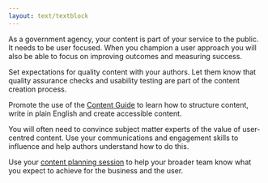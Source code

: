 ```yaml
---
layout: text/textblock
---
```


As a government agency, your content is part of your service to the public. It needs to be user focused. When you champion a user approach you will also be able to focus on improving outcomes and measuring success. 

Set expectations for quality content with your authors. Let them know that quality assurance checks and usability testing are part of the content creation process.

Promote the use of the [Content Guide](https://guides.service.gov.au/content-guide/) to learn how to structure content, write in plain English and create accessible content.

You will often need to convince subject matter experts of the value of user-centred content. Use your communications and engagement skills to influence and help authors understand how to do this.

Use your [content planning session](/content-strategy/manage-content-requests/plan-content/content-planning-workshop) to help your broader team know what you expect to achieve for the business and the user.

